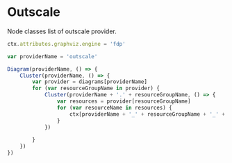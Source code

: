 # Outscale

Node classes list of outscale provider.

<script>listResources("outscale");</script>

```js
ctx.attributes.graphviz.engine = 'fdp'

var providerName = 'outscale'

Diagram(providerName, () => {
	Cluster(providerName, () => {
		var provider = diagrams[providerName]
		for (var resourceGroupName in provider) {
			Cluster(providerName + '.' + resourceGroupName, () => {
				var resources = provider[resourceGroupName]
				for (var resourceName in resources) {
					ctx[providerName + '_' + resourceGroupName + '_' + resourceName] = resources[resourceName](resourceName)
				}
			})
			
		}
	})
})
```
